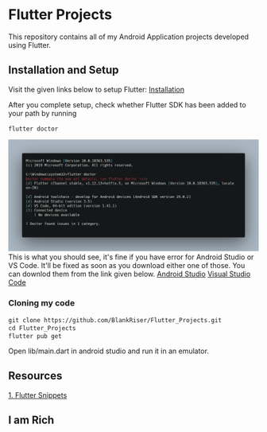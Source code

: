 # Flutter Projects
This repository contains all of my Android Application projects developed using Flutter.

## Installation and Setup
Visit the given links below to setup Flutter:
[Installation](https://flutter.dev/docs/get-started/install/windows)

After you complete setup, check whether Flutter SDK has been added to your path by running
```
flutter doctor
```
![flutter Doctor png](imagesReadMe/flutterDoctor.png)
This is what you should see, it's fine if you have error for Android Studio or VS Code. 
It'll be fixed as soon as you download either one of those. You can downlod them from the link given below.
[Android Studio](https://developer.android.com/studio)
[Visual Studio Code](https://code.visualstudio.com/download)

### Cloning my code

```
git clone https://github.com/BlankRiser/Flutter_Projects.git
cd Flutter_Projects
flutter pub get
```
Open lib/main.dart in android studio and run it in an emulator.

## Resources

[1. Flutter Snippets](https://kodestat.gitbook.io/flutter/?utm_source=devfreebooks&utm_medium=medium&utm_campaign=DevFreeBooks)


## I am Rich

